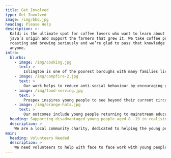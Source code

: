 ```yaml
---
title: Get Involved
type: Get Involved
image: /img/bbq.jpg
heading: Please Help
description: >-
  Kaldi is the ultimate spot for coffee lovers who want to learn about their
  java’s origin and support the farmers that grew it. We take coffee production,
  roasting and brewing seriously and we’re glad to pass that knowledge to
  anyone.
intro:
  blurbs:
    - image: /img/cooking.jpg
      text: >
        Islington is one of the poorest boroughs with many families living in poverty and a high crime rate. Our support goes beyond the young person, and includes local families and the wider community.
    - image: /img/campfire-2.jpg
      text: >
        Our work helps to reduce anti-social behaviour by encouraging young people to improve life and employment skills through our projects and help to create opportunities.
    - image: /img/food-serving.jpg
      text: >
        Prospex inspires young people to see beyond their current circumstances, giving them the tools they will need to move forward and make decisions for themselves that will help them become valuable members of their communities.
    - image: /img/orange-hats.jpg
      text: >
        Our outcomes include young people returning to mainstream education, gaining employment and leadership skills, rejecting gang culture, gaining new experiences, developing leadership skills, making friends, improving self-esteem and confidence to make positive life choices.
  heading: Supporting disadvantaged young people aged 8 -19 in realising their full potential
  description: >
    We are a local community charity, dedicated to helping the young people within the Borough of Islington, working with young people who may be at risk of falling into a lifestyle of knife crime, drugs and violence, creating opportunities to realise and fulfill their potential. Our service takes young people on their own Prospex journey with a commitment to always putting young people first. We offer street outreach, junior and senior sessions, girls club, holiday schemes and accredited learning.
main:
  heading: Volunteers Needed
  description: >
    We need volunteers to help with face to face work with young people, mentors and volunteers to help with fundraising, publicity and marketing.
---
```

